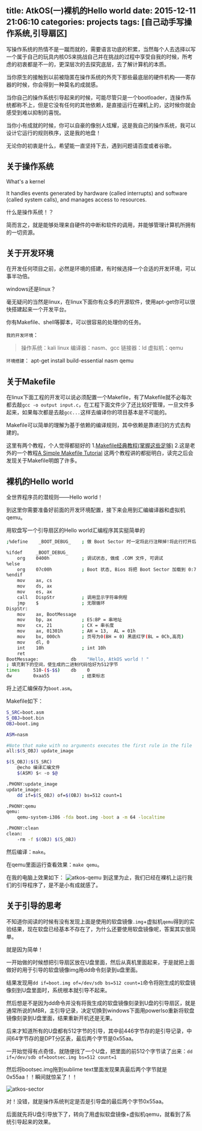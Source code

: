 title: AtkOS(一)裸机的Hello world
date: 2015-12-11 21:06:10
categories: projects
tags: [自己动手写操作系统,引导扇区]
---

写操作系统的热情不是一蹴而就的，需要语言功底的积累，当然每个人去选择以写一个属于自己的玩具内核OS来挑战自己并在挑战的过程中享受自我的时候，所考虑的初衷都是不一的，更深层次的去探究底层，去了解计算机的本质。
<!--more-->
当你原生的接触到以前被隐匿在操作系统的外壳下那些最底层的硬件机构——寄存器的时候，你会得到一种莫名的成就感。

当你自己的操作系统引导起来的时候，可能尽管只是一个bootloader，连操作系统都称不上，但是它没有任何的其他依赖，是直接运行在裸机上的，这时候你就会感受到难以抑制的喜悦。

当你小有成就的时候，你可以自豪的像别人炫耀，这是我自己的操作系统，我可以设计它运行的规则秩序，这是我的地盘！

无论你的初衷是什么，希望能一直坚持下去，遇到问题请百度或者谷歌。

## 关于操作系统
What's a kernel

It handles events generated by hardware (called interrupts) and software (called system calls), and manages access to resources. 

什么是操作系统！？

简而言之，就是能够处理来自硬件的中断和软件的调用，并能够管理计算机所拥有的一切资源。

## 关于开发环境
在开发任何项目之前，必然是环境的搭建，有时候选择一个合适的开发环境，可以事半功倍。

windows还是linux？

毫无疑问的当然是linux，在linux下面你有众多的开源软件，使用apt-get你可以很快搭建起来一个开发平台。

你有Makefile、shell等脚本，可以很容易的处理你的任务。

`我的开发环境`：
> 操作系统：kali linux
> 编译器：nasm、gcc
> 链接器：ld
> 虚拟机：qemu

`环境搭建`：
apt-get install build-essential nasm qemu 

## 关于Makefile 
在linux下面工程的开发可以说必须配置一个Makefile，有了Makefile就不必每次都去敲`gcc -o output input.c`，在工程下面文件少了还比较好管理，一旦文件多起来，如果每次都是去敲`gcc...`这样去编译你的项目基本是不可能的。

Makefile可以简单的理解为基于依赖的编译规则，其中依赖是靠递归的方式去构建的。

这里有两个教程，个人觉得都挺好的
1.[Makefile经典教程(掌握这些足够)](http://blog.csdn.net/ruglcc/article/details/7814546/)
2.这是老外的一个教程[A Simple Makefile Tutorial](http://www.cs.colby.edu/maxwell/courses/tutorials/maketutor/)
这两个教程讲的都挺明白，读完之后会发现关于Makefile明朗了许多。

## 裸机的Hello world
全世界程序员的潜规则——Hello world！

到这里你需要准备好前面的开发环境配置，接下来会用到汇编编译器和虚拟机qemu。

用软盘写一个引导扇区的Hello world汇编程序其实挺简单的
```bash
;%define    _BOOT_DEBUG_    ; 做 Boot Sector 时一定将此行注释掉!将此行打开后用 nasm Boot.asm -o Boot.com 做成一个.COM文件易于调试

%ifdef     _BOOT_DEBUG_
    org    0400h            ; 调试状态, 做成 .COM 文件, 可调试
%else
    org    07c00h           ; Boot 状态, Bios 将把 Boot Sector 加载到 0:7C00 处并开始执行
%endif
    mov    ax, cs
    mov    ds, ax
    mov    es, ax
    call   DispStr          ; 调用显示字符串例程
    jmp    $                ; 无限循环
DispStr:
    mov    ax, BootMessage
    mov    bp, ax           ; ES:BP = 串地址
    mov    cx, 21           ; CX = 串长度
    mov    ax, 01301h       ; AH = 13,  AL = 01h
    mov    bx, 000ch        ; 页号为0(BH = 0) 黑底红字(BL = 0Ch,高亮)
    mov    dl, 0
    int    10h              ; int 10h
    ret
BootMessage:            db    "Hello, AtkOS world ! "
; 填充剩下的空间，使生成的二进制代码恰好为512字节
times     510-($-$$)    db    0    
dw        0xaa55            ; 结束标志
```

将上述汇编保存为`boot.asm`。

Makefile如下：
``` bash
S_SRC=boot.asm
S_OBJ=boot.bin
OBJ=boot.img

ASM=nasm

#Note that make with no arguments executes the first rule in the file
all:$(S_OBJ) update_image

$(S_OBJ):$(S_SRC)
	@echo 编译汇编文件
	$(ASM) $< -o $@ 

.PHONY:update_image
update_image:
	dd if=$(S_OBJ) of=$(OBJ) bs=512 count=1

.PHONY:qemu
qemu:
	qemu-system-i386 -fda boot.img -boot a -m 64 -localtime

.PHONY:clean
clean:
	-rm -f $(OBJ) $(S_OBJ)
```

然后编译：`make`。

在qemu里面运行查看效果：`make qemu`。

在我的电脑上效果如下：
![atkos-qemu](atkos-qemu.png)
到这里为止，我们已经在裸机上运行我们的引导程序了，是不是小有成就感了。

## 关于引导的思考
不知道你阅读的时候有没有发现上面是使用的软盘镜像`.img`+虚拟机`qemu`得到的实验结果，现在软盘已经基本不存在了，为什么还要使用软盘镜像呢，答案其实很简单。

就是因为简单！

一开始做的时候想把引导扇区放在U盘里面，然后从真机里面起来，于是就把上面做好的用于引导的软盘镜像img用dd命令刻录到u盘里面。

结果发现用`dd if=boot.img of=/dev/sdb bs=512 count=1`命令将刚生成的软盘镜像刻到U盘里面时，系统根本就引导不起来。

然后想是不是因为dd命令并没有将我生成的软盘镜像刻录到U盘的引导扇区，就是通常所说的MBR，主引导记录，决定切换到windows下面用powerIso重新将软盘镜像刻录到U盘里面，结果重新开机还是无果。

后来才知道所有的U盘都有512字节的引导，其中前446字节存的是引导记录，中间64字节存的是DPT分区表，最后两个字节是0x55aa。

一开始觉得有点奇怪，就随便找了一个U盘，把里面的前512个字节读了出来：`dd if=/dev/sdb of=bootsec.img bs=512 count=1`

然后将bootsec.img拖到sublime text里面发现果真最后两个字节就是0x55aa！！瞬间就惊呆了！！

![atkos-sector](atkos-sector.png)

对！没错，就是操作系统判定是否是引导盘的最后两个字节0x55aa。

后面就先将U盘引导放下了，转向了用虚拟软盘镜像+虚拟机qemu，就看到了系统引导起来的效果。
